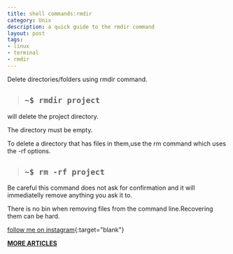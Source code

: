 ```yaml
---
title: shell commands:rmdir
category: Unix
description: a quick guide to the rmdir command 
layout: post
tags:
- linux
- terminal
- rmdir
---
```



Delete directories/folders using rmdir command.

> ## `~$ rmdir project `

will delete the project directory.

The directory must be empty.

To delete a directory that has files in them,use the rm command which uses the -rf options.


> ## `~$ rm -rf project `


Be careful this command does not ask for confirmation and it will immediatelly remove anything you ask it to.

There is no bin when removing files from the command line.Recovering them can be hard.




[follow me on instagram](https://instagram.com/devmuangi){:target="blank"}


[**MORE ARTICLES**](/blog)


